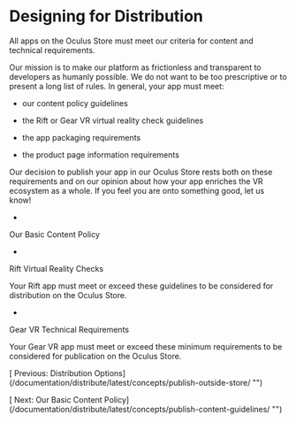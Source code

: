 
  
  
  
  
  
  
# Designing for Distribution
  
   
All apps on the Oculus Store must meet our criteria for content and technical requirements.
   
Our mission is to make our platform as frictionless and transparent to developers as humanly  possible. We do not want to be too prescriptive or to present a long list of rules. In  general, your app must meet:
   
   
- our content policy guidelines
   
- the Rift or Gear VR virtual reality check guidelines
   
- the app packaging requirements
   
- the product page information requirements
   
   
Our decision to publish your app in our Oculus Store rests both on these requirements and on  our opinion about how your app enriches the VR ecosystem as a whole. If you feel you are onto  something good, let us know!
  
  
   
   
- 
   
   Our Basic Content Policy
   
   
   
   
- 
   
   Rift Virtual Reality Checks
   
   Your Rift app must meet or exceed these guidelines to be considered for distribution on the Oculus Store.
   
- 
   
   Gear VR Technical Requirements
   
   Your Gear VR app must meet or exceed these minimum requirements to be considered for publication on the Oculus Store.
   
  
  
  
  
   
[
   Previous: Distribution Options]
(/documentation/distribute/latest/concepts/publish-outside-store/ "")
  
  
  
   
[
   Next: Our Basic Content Policy]
(/documentation/distribute/latest/concepts/publish-content-guidelines/ "")
  
  
  
  
  
  
